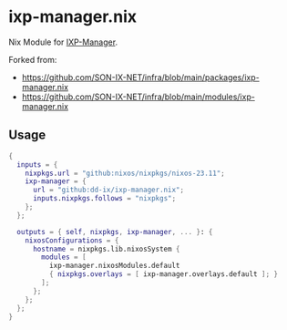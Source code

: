 # ixp-manager.nix

Nix Module for [IXP-Manager](https://www.ixpmanager.org/).


Forked from:
- <https://github.com/SON-IX-NET/infra/blob/main/packages/ixp-manager.nix>
- <https://github.com/SON-IX-NET/infra/blob/main/modules/ixp-manager.nix>

## Usage

```nix
{
  inputs = {
    nixpkgs.url = "github:nixos/nixpkgs/nixos-23.11";
    ixp-manager = {
      url = "github:dd-ix/ixp-manager.nix";
      inputs.nixpkgs.follows = "nixpkgs";
    };
  };

  outputs = { self, nixpkgs, ixp-manager, ... }: {
    nixosConfigurations = {
      hostname = nixpkgs.lib.nixosSystem {
        modules = [
          ixp-manager.nixosModules.default
          { nixpkgs.overlays = [ ixp-manager.overlays.default ]; }
        ];
      };
    };
  };
}
```
